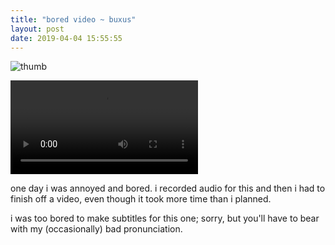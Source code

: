 ```yaml
---
title: "bored video ~ buxus"
layout: post
date: 2019-04-04 15:55:55
---
```


![thumb](video/buxus.jpg)

<cut/>

<div class="video">
  <video controls onloadedmetadata="">
    <source src="video/buxus.webm">
  </video>
</div>

one day i was annoyed and bored. i recorded audio for this and then i had to
finish off a video, even though it took more time than i planned.

i was too bored to make subtitles for this one; sorry, but you'll have to bear
with my (occasionally) bad pronunciation.
